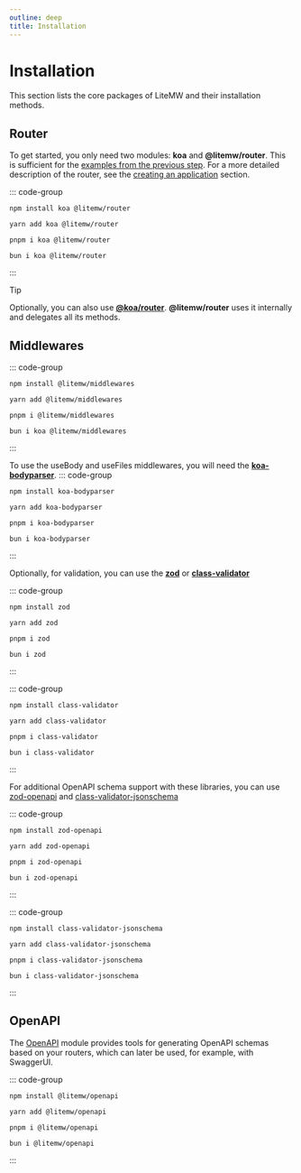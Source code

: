 ```yaml
---
outline: deep
title: Installation
---
```


# Installation
This section lists the core packages of
<span class="text-brand-1">LiteMW</span>
and their installation methods.

## Router
To get started, you only need two modules: **koa** and
**@litemw/router**.
This is sufficient for the [examples from the previous step](why-litemw#simple-app).
For a more detailed description of the router, see the [creating an application](first-app) section.

::: code-group
```shell [npm]
npm install koa @litemw/router
```
```shell [yarn]
yarn add koa @litemw/router 
```
```shell [pnpm]
pnpm i koa @litemw/router
```
```shell [bun]
bun i koa @litemw/router  
```
:::

> [!TIP]
> Optionally, you can also use [**@koa/router**](https://www.npmjs.com/package/@koa/router).
> **@litemw/router** uses it internally and delegates all its methods.

## Middlewares

::: code-group
```shell [npm]
npm install @litemw/middlewares
```
```shell [yarn]
yarn add @litemw/middlewares
```
```shell [pnpm]
pnpm i @litemw/middlewares
```
```shell [bun]
bun i koa @litemw/middlewares
```
:::

To use the useBody and useFiles middlewares, you will need the
[**koa-bodyparser**](https://www.npmjs.com/package/koa-bodyparser).
::: code-group
```shell [npm]
npm install koa-bodyparser
```
```shell [yarn]
yarn add koa-bodyparser
```
```shell [pnpm]
pnpm i koa-bodyparser
```
```shell [bun]
bun i koa-bodyparser
```
:::

Optionally, for validation, you can use the
[**zod**](https://zod.dev/?id=ecosystem)
or
[**class-validator**](https://github.com/typestack/class-validator)

::: code-group
```shell [npm]
npm install zod
```
```shell [yarn]
yarn add zod
```
```shell [pnpm]
pnpm i zod
```
```shell [bun]
bun i zod
```
:::

::: code-group
```shell [npm]
npm install class-validator
```
```shell [yarn]
yarn add class-validator
```
```shell [pnpm]
pnpm i class-validator
```
```shell [bun]
bun i class-validator
```
:::

For additional OpenAPI schema support with these libraries, you can use
[zod-openapi](https://www.npmjs.com/package/zod-openapi)
and
[class-validator-jsonschema](https://www.npmjs.com/package/class-validator-jsonschema)

::: code-group
```shell [npm]
npm install zod-openapi
```
```shell [yarn]
yarn add zod-openapi
```
```shell [pnpm]
pnpm i zod-openapi
```
```shell [bun]
bun i zod-openapi
```
:::

::: code-group
```shell [npm]
npm install class-validator-jsonschema
```
```shell [yarn]
yarn add class-validator-jsonschema
```
```shell [pnpm]
pnpm i class-validator-jsonschema
```
```shell [bun]
bun i class-validator-jsonschema
```
:::

## OpenAPI

The
[OpenAPI](openapi-use) module provides tools for generating OpenAPI schemas
based on your routers, which can later be used, for example, with SwaggerUI.

::: code-group
```shell [npm]
npm install @litemw/openapi
```
```shell [yarn]
yarn add @litemw/openapi
```
```shell [pnpm]
pnpm i @litemw/openapi
```
```shell [bun]
bun i @litemw/openapi
```
:::